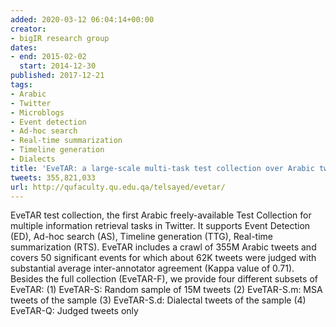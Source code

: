 ```yaml
---
added: 2020-03-12 06:04:14+00:00
creator:
- bigIR research group
dates:
- end: 2015-02-02
  start: 2014-12-30
published: 2017-12-21
tags:
- Arabic
- Twitter
- Microblogs
- Event detection
- Ad-hoc search
- Real-time summarization
- Timeline generation
- Dialects
title: 'EveTAR: a large-scale multi-task test collection over Arabic tweets'
tweets: 355,821,033
url: http://qufaculty.qu.edu.qa/telsayed/evetar/
---
```


EveTAR test collection, the first Arabic freely-available Test Collection  for multiple information retrieval tasks in Twitter. It supports  Event Detection (ED), Ad-hoc search (AS), Timeline generation (TTG), Real-time  summarization (RTS).  EveTAR includes a crawl of 355M Arabic tweets and covers  50 significant events for which about 62K tweets were judged with substantial  average inter-annotator agreement (Kappa value of 0.71). Besides the full  collection (EveTAR-F), we provide four different subsets of EveTAR:  (1) EveTAR-S: Random sample of 15M tweets (2) EveTAR-S.m: MSA tweets of the sample  (3) EveTAR-S.d: Dialectal tweets of the sample  (4) EveTAR-Q: Judged tweets only
